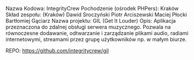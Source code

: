 Nazwa Kodowa: IntegrityCrew
Pochodzenie (ośrodek PHPers): Kraków
Skład zespołu: (Kraków)
  Dawid Sroczyński
  Piotr Arciszewski
  Maciej Płocki
  Bartłomiej Gąciarz
Nazwa projektu: GIL (Get It Louder)
Opis: Aplikacja przeznaczona do zdalnej obsługi serwera muzycznego. Pozwala na równoczesne dodawanie, odtwarzanie i zarządzanie plikami audio, radiami internetowymi, streamami przez grupę użytkowników np. w małym biurze.

REPO: https://github.com/integritycrew/gil
